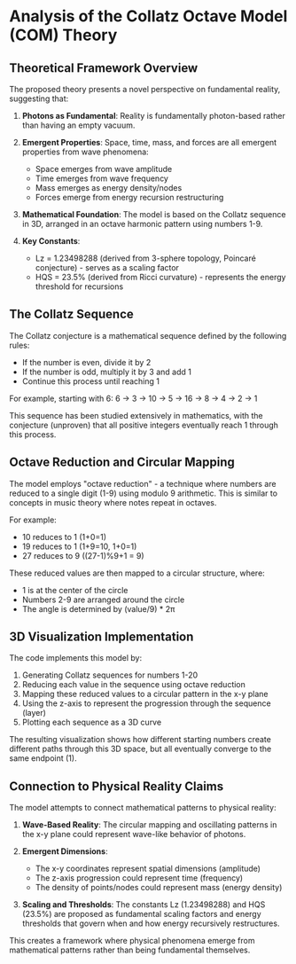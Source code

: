 # Analysis of the Collatz Octave Model (COM) Theory

## Theoretical Framework Overview

The proposed theory presents a novel perspective on fundamental reality, suggesting that:

1. **Photons as Fundamental**: Reality is fundamentally photon-based rather than having an empty vacuum.
2. **Emergent Properties**: Space, time, mass, and forces are all emergent properties from wave phenomena:
   - Space emerges from wave amplitude
   - Time emerges from wave frequency
   - Mass emerges as energy density/nodes
   - Forces emerge from energy recursion restructuring

3. **Mathematical Foundation**: The model is based on the Collatz sequence in 3D, arranged in an octave harmonic pattern using numbers 1-9.

4. **Key Constants**:
   - Lz = 1.23498288 (derived from 3-sphere topology, Poincaré conjecture) - serves as a scaling factor
   - HQS = 23.5% (derived from Ricci curvature) - represents the energy threshold for recursions

## The Collatz Sequence

The Collatz conjecture is a mathematical sequence defined by the following rules:
- If the number is even, divide it by 2
- If the number is odd, multiply it by 3 and add 1
- Continue this process until reaching 1

For example, starting with 6:
6 → 3 → 10 → 5 → 16 → 8 → 4 → 2 → 1

This sequence has been studied extensively in mathematics, with the conjecture (unproven) that all positive integers eventually reach 1 through this process.

## Octave Reduction and Circular Mapping

The model employs "octave reduction" - a technique where numbers are reduced to a single digit (1-9) using modulo 9 arithmetic. This is similar to concepts in music theory where notes repeat in octaves.

For example:
- 10 reduces to 1 (1+0=1)
- 19 reduces to 1 (1+9=10, 1+0=1)
- 27 reduces to 9 ((27-1)%9+1 = 9)

These reduced values are then mapped to a circular structure, where:
- 1 is at the center of the circle
- Numbers 2-9 are arranged around the circle
- The angle is determined by (value/9) * 2π

## 3D Visualization Implementation

The code implements this model by:
1. Generating Collatz sequences for numbers 1-20
2. Reducing each value in the sequence using octave reduction
3. Mapping these reduced values to a circular pattern in the x-y plane
4. Using the z-axis to represent the progression through the sequence (layer)
5. Plotting each sequence as a 3D curve

The resulting visualization shows how different starting numbers create different paths through this 3D space, but all eventually converge to the same endpoint (1).

## Connection to Physical Reality Claims

The model attempts to connect mathematical patterns to physical reality:

1. **Wave-Based Reality**: The circular mapping and oscillating patterns in the x-y plane could represent wave-like behavior of photons.

2. **Emergent Dimensions**: 
   - The x-y coordinates represent spatial dimensions (amplitude)
   - The z-axis progression could represent time (frequency)
   - The density of points/nodes could represent mass (energy density)

3. **Scaling and Thresholds**: The constants Lz (1.23498288) and HQS (23.5%) are proposed as fundamental scaling factors and energy thresholds that govern when and how energy recursively restructures.

This creates a framework where physical phenomena emerge from mathematical patterns rather than being fundamental themselves.
